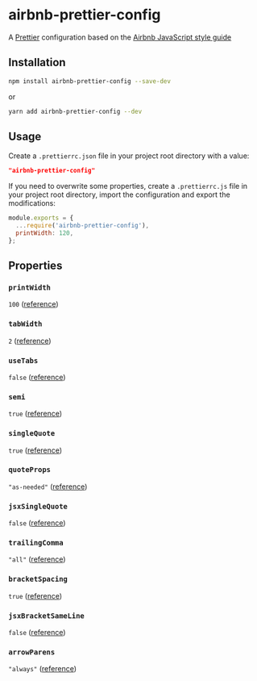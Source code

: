 # airbnb-prettier-config

A [Prettier](https://prettier.io) configuration based on the [Airbnb JavaScript style guide](https://github.com/airbnb/javascript)

## Installation

```sh
npm install airbnb-prettier-config --save-dev
```

or

```sh
yarn add airbnb-prettier-config --dev
```

## Usage

Create a `.prettierrc.json` file in your project root directory with a value:

```json
"airbnb-prettier-config"
```

If you need to overwrite some properties, create a `.prettierrc.js` file in your project root directory, import the configuration and export the modifications:

```javascript
module.exports = {
  ...require('airbnb-prettier-config'),
  printWidth: 120,
};
```

## Properties

### `printWidth`

`100` ([reference](https://github.com/airbnb/javascript#whitespace--max-len))

### `tabWidth`

`2` ([reference](https://github.com/airbnb/javascript#whitespace--spaces))

### `useTabs`

`false` ([reference](https://github.com/airbnb/javascript#whitespace--spaces))

### `semi`

`true` ([reference](https://github.com/airbnb/javascript#semicolons--required))

### `singleQuote`

`true` ([reference](https://github.com/airbnb/javascript#strings--quotes))

### `quoteProps`

`"as-needed"` ([reference](https://github.com/airbnb/javascript#objects--quoted-props))

### `jsxSingleQuote`

`false` ([reference](https://github.com/airbnb/javascript/tree/master/react#quotes))

### `trailingComma`

`"all"` ([reference](https://github.com/airbnb/javascript#commas--dangling))

### `bracketSpacing`

`true` ([reference](https://github.com/airbnb/javascript#whitespace--in-braces))

### `jsxBracketSameLine`

`false` ([reference](https://github.com/airbnb/javascript/tree/master/react#alignment))

### `arrowParens`

`"always"` ([reference](https://github.com/airbnb/javascript#arrows--one-arg-parens))
